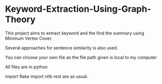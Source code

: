 # Keyword-Extraction-Using-Graph-Theory
This project aims to extract keyword and the find the summary using Minimum Vertex Cover.

Several approaches for sentence similarity is also used.

You can choose your own file as the file path given is local to my computer

All files are in python

import Rake
import nltk
rest are as usual.


